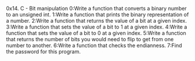0x14. C - Bit manipulation
0:Write a function that converts a binary number to an unsigned int.
1:Write a function that prints the binary representation of a number.
2:Write a function that returns the value of a bit at a given index.
3:Write a function that sets the value of a bit to 1 at a given index.
4:Write a function that sets the value of a bit to 0 at a given index.
5:Write a function that returns the number of bits you would need to flip to get from one number to another.
6:Write a function that checks the endianness.
7:Find the password for this program.



